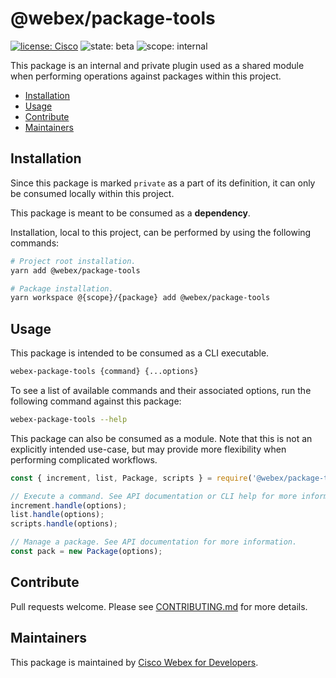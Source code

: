 # @webex/package-tools

[![license: Cisco](https://img.shields.io/badge/License-Cisco-blueviolet?style=flat-square)](https://github.com/webex/webex-js-sdk/blob/master/LICENSE)
![state: beta](https://img.shields.io/badge/State\-Beta-blue?style=flat-square)
![scope: internal](https://img.shields.io/badge/Scope-Internal-red?style=flat-square)

This package is an internal and private plugin used as a shared module when performing operations against packages within this project.

* [Installation](#installation)
* [Usage](#usage)
* [Contribute](#contribute)
* [Maintainers](#maintainers)

## Installation

Since this package is marked `private` as a part of its definition, it can only be consumed locally within this project.

This package is meant to be consumed as a **dependency**.

Installation, local to this project, can be performed by using the following commands:

```bash
# Project root installation.
yarn add @webex/package-tools

# Package installation.
yarn workspace @{scope}/{package} add @webex/package-tools
```

## Usage

This package is intended to be consumed as a CLI executable.

```bash
webex-package-tools {command} {...options}
```

To see a list of available commands and their associated options, run the following command against this package:

```bash
webex-package-tools --help
```

This package can also be consumed as a module. Note that this is not an explicitly intended use-case, but may provide more flexibility when performing complicated workflows.

```js
const { increment, list, Package, scripts } = require('@webex/package-tools');

// Execute a command. See API documentation or CLI help for more information.
increment.handle(options);
list.handle(options);
scripts.handle(options);

// Manage a package. See API documentation for more information.
const pack = new Package(options);
```

## Contribute

Pull requests welcome. Please see [CONTRIBUTING.md](https://github.com/webex/webex-js-sdk/blob/master/CONTRIBUTING.md) for more details.

## Maintainers

This package is maintained by [Cisco Webex for Developers](https://developer.webex.com/).
